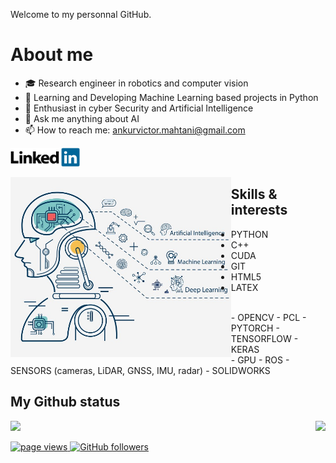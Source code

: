 Welcome to my personnal GitHub.

# About me

- :mortar_board: Research engineer in robotics and computer vision
- 🔭 Learning and Developing Machine Learning based projects in Python
- 🌱 Enthusiast in cyber Security and Artificial Intelligence
- 💬 Ask me anything about AI
- 📫 How to reach me: ankurvictor.mahtani@gmail.com

<a href="https://www.linkedin.com/in/ankur-victor-mahtani/"><img height="30px" src="linkedin_img.png"/></a>

<img align="left" src="AI_img0.jpeg" width="70%" >

## Skills & interests

- PYTHON
- C++
- CUDA
- GIT
- HTML5
- LATEX
<br>
- OPENCV
- PCL
- PYTORCH
- TENSORFLOW
- KERAS
<br>
- GPU
- ROS
- SENSORS (cameras, LiDAR, GNSS, IMU, radar)
- SOLIDWORKS
<br>

## My Github status

<img align="right" src="https://github-readme-stats.vercel.app/api/top-langs/?username=amahtani&theme=radical&title_color=8E2DE2&text_color=fff"/>
<img src="https://github-readme-stats.vercel.app/api?username=amahtani&show_icons=true&bg_color=30,e94393,6e25db&title_color=fff&text_color=fff&icon_color=8E2DE2">

<p align="left">
  <a href="https://github.com/amahtani/amahtani">
    <img src="https://komarev.com/ghpvc/?username=amahtani" alt="page views" />
  </a>
  <a href="https://github.com/amahtani?tab=followers">
    <img alt="GitHub followers" src="https://img.shields.io/github/followers/amahtani?color=green&logo=github">
  </a>
</p>
